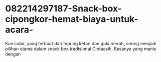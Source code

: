 # 082214297187-Snack-box-cipongkor-hemat-biaya-untuk-acara-
Kue cubir, yang terbuat dari tepung ketan dan gula merah, sering menjadi pilihan utama dalam snack box tradisional Cintaasih. Rasanya yang manis dengan 
